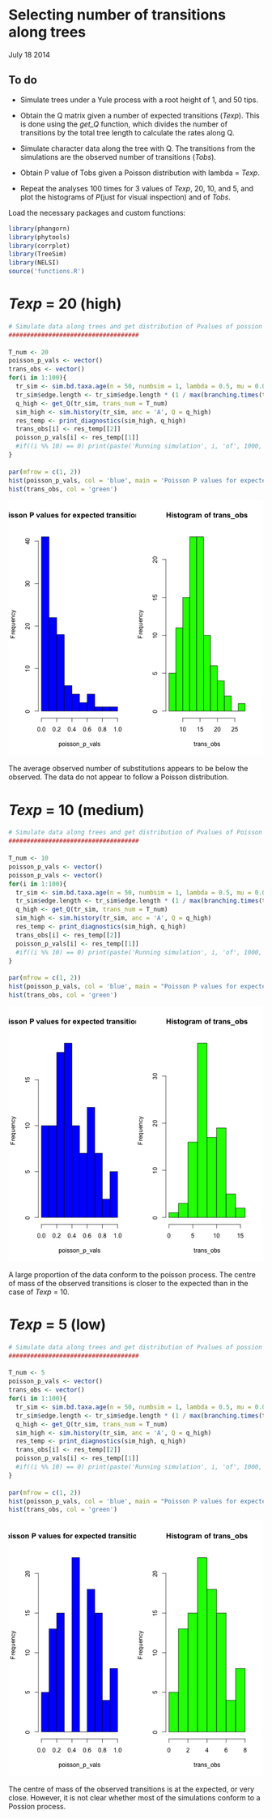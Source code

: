 Selecting number of transitions along trees
==========================================

July 18 2014


To do
-----

- Simulate trees under a Yule process with a root height of 1, and 50 tips.

- Obtain the Q matrix given a number of expected transitions (*Texp*). This is done using the *get_Q* function, which divides the number of transitions by the total tree length to calculate the rates along Q.

- Simulate character data along the tree with Q. The transitions from the simulations are the observed number of transitions (*Tobs*).

- Obtain P value of Tobs given a Poisson distribution with lambda = *Texp*.

- Repeat the analyses 100 times for 3 values of *Texp*, 20, 10, and 5, and plot the histograms of *P*(just for visual inspection) and of *Tobs*.



Load the necessary packages and custom functions:


```r
library(phangorn)
library(phytools)
library(corrplot)
library(TreeSim)
library(NELSI)
source('functions.R')
```

*Texp* = 20 (high)
==================


```r
# Simulate data along trees and get distribution of Pvalues of possion distribution with a high number of transitions
####################################

T_num <- 20
poisson_p_vals <- vector()
trans_obs <- vector()
for(i in 1:100){ 
  tr_sim <- sim.bd.taxa.age(n = 50, numbsim = 1, lambda = 0.5, mu = 0.0, frac = 1, age = 1.00, mrca = FALSE)[[1]]
  tr_sim$edge.length <- tr_sim$edge.length * (1 / max(branching.times(tr_sim)))
  q_high <- get_Q(tr_sim, trans_num = T_num)
  sim_high <- sim.history(tr_sim, anc = 'A', Q = q_high)
  res_temp <- print_diagnostics(sim_high, q_high)
  trans_obs[i] <- res_temp[[2]]
  poisson_p_vals[i] <- res_temp[[1]]
  #if((i %% 10) == 0) print(paste('Running simulation', i, 'of', 1000, 'P=', round(poisson_p_vals[i], 2)))
}

par(mfrow = c(1, 2))
hist(poisson_p_vals, col = 'blue', main = 'Poisson P values for expected transitions = 20')
hist(trans_obs, col = 'green')
```

![plot of chunk unnamed-chunk-2](figure/unnamed-chunk-2.png) 

The average observed number of substitutions appears to be  below the observed. The data do not appear to follow a Poisson distribution.


*Texp* = 10 (medium)
====================


```r
# Simulate data along trees and get distribution of Pvalues of Poisson distribution with a medium number of transitions
####################################

T_num <- 10
poisson_p_vals <- vector()
poisson_p_vals <- vector()
for(i in 1:100){ 
  tr_sim <- sim.bd.taxa.age(n = 50, numbsim = 1, lambda = 0.5, mu = 0.0, frac = 1, age = 1.00, mrca = FALSE)[[1]]
  tr_sim$edge.length <- tr_sim$edge.length * (1 / max(branching.times(tr_sim)))
  q_high <- get_Q(tr_sim, trans_num = T_num)
  sim_high <- sim.history(tr_sim, anc = 'A', Q = q_high)
  res_temp <- print_diagnostics(sim_high, q_high)		    
  trans_obs[i] <- res_temp[[2]]
  poisson_p_vals[i] <- res_temp[[1]]
  #if((i %% 10) == 0) print(paste('Running simulation', i, 'of', 1000, 'P=', round(poisson_p_vals[i], 2)))
}

par(mfrow = c(1, 2))
hist(poisson_p_vals, col = 'blue', main = "Poisson P values for expected transitions = 10")
hist(trans_obs, col = 'green')
```

![plot of chunk unnamed-chunk-3](figure/unnamed-chunk-3.png) 

A large proportion of the data conform to the poisson process. The centre of mass of the observed transitions is closer to the expected than in the case of *Texp* = 10.

*Texp* = 5 (low)
================


```r
# Simulate data along trees and get distribution of Pvalues of possion distribution with a low number of transitions
####################################

T_num <- 5
poisson_p_vals <- vector()
trans_obs <- vector()
for(i in 1:100){ 
  tr_sim <- sim.bd.taxa.age(n = 50, numbsim = 1, lambda = 0.5, mu = 0.0, frac = 1, age = 1.00, mrca = FALSE)[[1]]
  tr_sim$edge.length <- tr_sim$edge.length * (1 / max(branching.times(tr_sim)))
  q_high <- get_Q(tr_sim, trans_num = T_num)
  sim_high <- sim.history(tr_sim, anc = 'A', Q = q_high)
  res_temp <- print_diagnostics(sim_high, q_high)
  trans_obs[i] <- res_temp[[2]]
  poisson_p_vals[i] <- res_temp[[1]]
  #if((i %% 10) == 0) print(paste('Running simulation', i, 'of', 1000, 'P=', round(poisson_p_vals[i], 2)))
}

par(mfrow = c(1, 2))
hist(poisson_p_vals, col = 'blue', main = "Poisson P values for expected transitions = 5")
hist(trans_obs, col = 'green')
```

![plot of chunk unnamed-chunk-4](figure/unnamed-chunk-4.png) 

The centre of mass of the observed transitions is at the expected, or very close. However, it is not clear whether most of the simulations conform to a Possion process.





